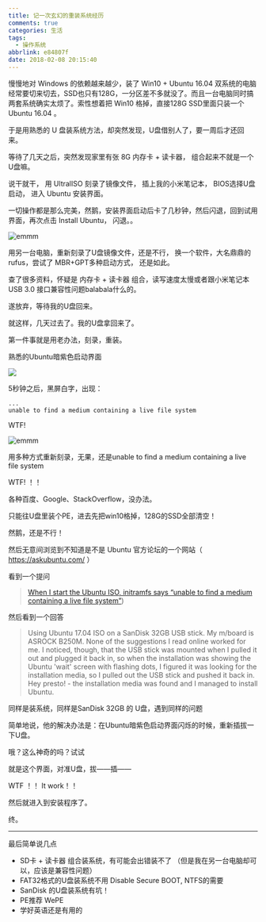 ```yaml
---
title: 记一次玄幻的重装系统经历
comments: true
categories: 生活
tags:
  - 操作系统
abbrlink: e84807f
date: 2018-02-08 20:15:40
---
```


慢慢地对 Windows 的依赖越来越少，装了 Win10 + Ubuntu 16.04 双系统的电脑经常要切来切去，SSD也只有128G，一分区差不多就没了。而且一台电脑同时搞两套系统确实太烦了。索性想着把 Win10 格掉，直接128G SSD里面只装一个 Ubuntu 16.04 。

于是用熟悉的 U 盘装系统方法，却突然发现，U盘借别人了，要一周后才还回来。

等待了几天之后，突然发现家里有张 8G 内存卡 + 读卡器， 组合起来不就是一个U盘嘛。

说干就干， 用 UltralISO 刻录了镜像文件， 插上我的小米笔记本， BIOS选择U盘启动， 进入 Ubuntu 安装界面。

一切操作都是那么完美，然鹅，安装界面启动后卡了几秒钟，然后闪退，回到试用界面，再次点击 Install Ubuntu， 闪退。。

![emmm](../../../../images/emmm.jpg)

用另一台电脑，重新刻录了U盘镜像文件，还是不行， 换一个软件，大名鼎鼎的rufus，尝试了 MBR+GPT多种启动方式， 还是如此。

<!-- more -->

查了很多资料，怀疑是 内存卡 + 读卡器 组合，读写速度太慢或者跟小米笔记本 USB 3.0 接口兼容性问题balabala什么的。

遂放弃，等待我的U盘回来。

就这样，几天过去了。我的U盘拿回来了。

第一件事就是用老办法，刻录，重装。

熟悉的Ubuntu暗紫色启动界面

![](https://ss0.bdstatic.com/70cFvHSh_Q1YnxGkpoWK1HF6hhy/it/u=2511595114,1015751858&fm=27&gp=0.jpg)

5秒钟之后，黑屏白字，出现：

```
...
unable to find a medium containing a live file system
```

WTF!

![emmm](../../../../images/emmm.jpg)

用多种方式重新刻录，无果，还是unable to find a medium containing a live file system

WTF! ！！

各种百度、Google、StackOverflow，没办法。

只能往U盘里装个PE，进去先把win10格掉，128G的SSD全部清空！

然鹅，还是不行！

然后无意间浏览到不知道是不是 Ubuntu 官方论坛的一个网站（ https://askubuntu.com/ ）

看到一个提问

> [When I start the Ubuntu ISO, initramfs says “unable to find a medium containing a live file system”](https://askubuntu.com/questions/451662/when-i-start-the-ubuntu-iso-initramfs-says-unable-to-find-a-medium-containing/946334#946334?newreg=6c06f201d1764841bbeb7d7f4195273a))

然后看到一个回答

> Using Ubuntu 17.04 ISO on a SanDisk 32GB USB stick. My m/board is ASROCK B250M. None of the suggestions I read online worked for me. I noticed, though, that the USB stick was mounted when I pulled it out and plugged it back in, so when the installation was showing the Ubuntu 'wait' screen with flashing dots, I figured it was looking for the installation media, so I pulled out the USB stick and pushed it back in. Hey presto! - the installation media was found and I managed to install Ubuntu.

同样是装系统，同样是SanDisk 32GB 的 U盘，遇到同样的问题

简单地说，他的解决办法是：在Ubuntu暗紫色启动界面闪烁的时候，重新插拔一下U盘。

哦？这么神奇的吗？试试


就是这个界面，对准U盘，拔——插——

WTF ！！ It work！！

然后就进入到安装程序了。

终。

---

最后简单说几点

* SD卡 + 读卡器 组合装系统，有可能会出错装不了 （但是我在另一台电脑却可以，应该是兼容性问题）
* FAT32格式的U盘装系统不用 Disable Secure BOOT, NTFS的需要
* SanDisk 的U盘装系统有坑！
* PE推荐 WePE
* 学好英语还是有用的
